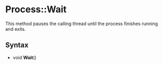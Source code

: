 # Process::Wait #
This method pauses the calling thread until the process finishes running and exits.

## Syntax ##
- void **Wait**()